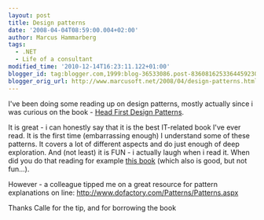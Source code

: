 ```yaml
---
layout: post
title: Design patterns
date: '2008-04-04T08:59:00.004+02:00'
author: Marcus Hammarberg
tags:
  - .NET
  - Life of a consultant
modified_time: '2010-12-14T16:23:11.122+01:00'
blogger_id: tag:blogger.com,1999:blog-36533086.post-8360816253364459230
blogger_orig_url: http://www.marcusoft.net/2008/04/design-patterns.html
---
```


I've been doing some reading up on design patterns, mostly actually
since i was curious on the book - [Head First Design
Patterns](http://www.oreilly.com/catalog/hfdesignpat/).

It is great - i can honestly say that it is the best IT-related book
I've ever read. It is the first time (embarrassing enough) I understand
some of these patterns. It covers a lot of different aspects and do just
enough of deep exploration. And (not least) it is FUN - i actually laugh
when i read it. When did you do that reading for example [this
book](http://safari.oreilly.com/0596526997) (which also is good, but not
fun...).

However - a colleague tipped me on a great resource for pattern
explanations on line:
<http://www.dofactory.com/Patterns/Patterns.aspx>

Thanks Calle for the tip, and for borrowing the book
